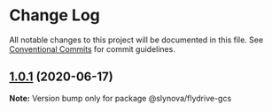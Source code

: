 # Change Log

All notable changes to this project will be documented in this file.
See [Conventional Commits](https://conventionalcommits.org) for commit guidelines.

## [1.0.1](https://github.com/Slynova-Org/flydrive/compare/@slynova/flydrive-gcs@1.0.1-alpha.0...@slynova/flydrive-gcs@1.0.1) (2020-06-17)

**Note:** Version bump only for package @slynova/flydrive-gcs
